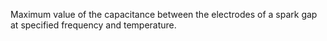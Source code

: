 Maximum value of the capacitance between the electrodes of a spark gap at specified frequency and temperature.
